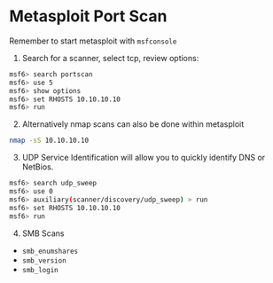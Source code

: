 # Metasploit Port Scan
Remember to start metasploit with `msfconsole`

1. Search for a scanner, select tcp, review options:
```sh
msf6> search portscan
msf6> use 5
msf6> show options
msf6> set RHOSTS 10.10.10.10
msf6> run
```

2. Alternatively nmap scans can also be done within metasploit
```sh
nmap -sS 10.10.10.10
```

3. UDP Service Identification will allow you to quickly identify DNS or NetBios.

```sh
msf6> search udp_sweep
msf6> use 0
msf6> auxiliary(scanner/discovery/udp_sweep) > run
msf6> set RHOSTS 10.10.10.10
msf6> run
```

4. SMB Scans
- `smb_enumshares`
- `smb_version`
- `smb_login`





